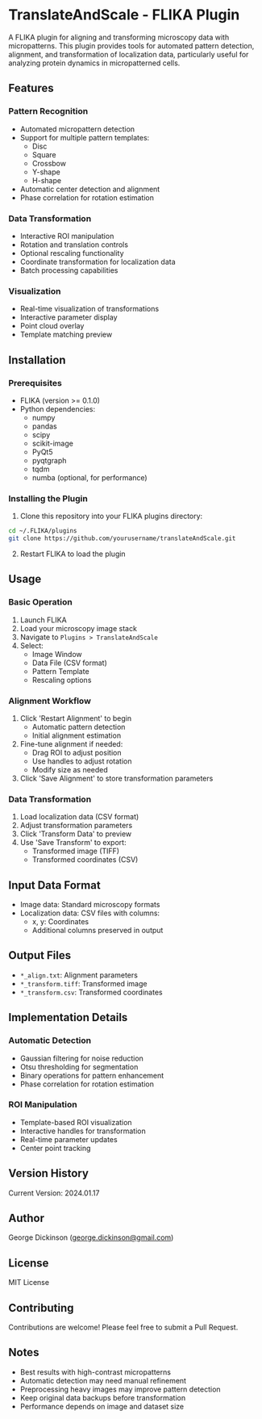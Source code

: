 # TranslateAndScale - FLIKA Plugin

A FLIKA plugin for aligning and transforming microscopy data with micropatterns. This plugin provides tools for automated pattern detection, alignment, and transformation of localization data, particularly useful for analyzing protein dynamics in micropatterned cells.

## Features

### Pattern Recognition
- Automated micropattern detection
- Support for multiple pattern templates:
  - Disc
  - Square
  - Crossbow
  - Y-shape
  - H-shape
- Automatic center detection and alignment
- Phase correlation for rotation estimation

### Data Transformation
- Interactive ROI manipulation
- Rotation and translation controls
- Optional rescaling functionality
- Coordinate transformation for localization data
- Batch processing capabilities

### Visualization
- Real-time visualization of transformations
- Interactive parameter display
- Point cloud overlay
- Template matching preview

## Installation

### Prerequisites
- FLIKA (version >= 0.1.0)
- Python dependencies:
  - numpy
  - pandas
  - scipy
  - scikit-image
  - PyQt5
  - pyqtgraph
  - tqdm
  - numba (optional, for performance)

### Installing the Plugin
1. Clone this repository into your FLIKA plugins directory:
```bash
cd ~/.FLIKA/plugins
git clone https://github.com/yourusername/translateAndScale.git
```

2. Restart FLIKA to load the plugin

## Usage

### Basic Operation
1. Launch FLIKA
2. Load your microscopy image stack
3. Navigate to `Plugins > TranslateAndScale`
4. Select:
   - Image Window
   - Data File (CSV format)
   - Pattern Template
   - Rescaling options

### Alignment Workflow
1. Click 'Restart Alignment' to begin
   - Automatic pattern detection
   - Initial alignment estimation
2. Fine-tune alignment if needed:
   - Drag ROI to adjust position
   - Use handles to adjust rotation
   - Modify size as needed
3. Click 'Save Alignment' to store transformation parameters

### Data Transformation
1. Load localization data (CSV format)
2. Adjust transformation parameters
3. Click 'Transform Data' to preview
4. Use 'Save Transform' to export:
   - Transformed image (TIFF)
   - Transformed coordinates (CSV)

## Input Data Format
- Image data: Standard microscopy formats
- Localization data: CSV files with columns:
  - x, y: Coordinates
  - Additional columns preserved in output

## Output Files
- `*_align.txt`: Alignment parameters
- `*_transform.tiff`: Transformed image
- `*_transform.csv`: Transformed coordinates

## Implementation Details

### Automatic Detection
- Gaussian filtering for noise reduction
- Otsu thresholding for segmentation
- Binary operations for pattern enhancement
- Phase correlation for rotation estimation

### ROI Manipulation
- Template-based ROI visualization
- Interactive handles for transformation
- Real-time parameter updates
- Center point tracking

## Version History

Current Version: 2024.01.17

## Author

George Dickinson (george.dickinson@gmail.com)

## License

MIT License

## Contributing

Contributions are welcome! Please feel free to submit a Pull Request.

## Notes

- Best results with high-contrast micropatterns
- Automatic detection may need manual refinement
- Preprocessing heavy images may improve pattern detection
- Keep original data backups before transformation
- Performance depends on image and dataset size